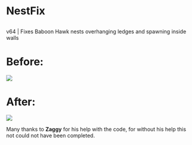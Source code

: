 # NestFix

##
v64 | Fixes Baboon Hawk nests overhanging ledges and spawning inside walls

# Before:
![](https://i.imgur.com/k8TxpTO.jpeg)
# After:
![](https://i.imgur.com/OcHqDqO.jpeg)

Many thanks to **Zaggy** for his help with the code, for without his help this not could not have been completed.